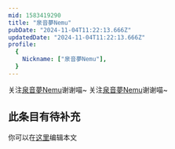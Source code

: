 ```yaml
---
mid: 1583419290
title: "泉音夢Nemu"
pubDate: "2024-11-04T11:22:13.666Z"
updatedDate: "2024-11-04T11:22:13.666Z"
profile:
  {
    Nickname: ["泉音夢Nemu"],
  }
---
```


关注[泉音夢Nemu](https://space.bilibili.com/1583419290)谢谢喵~ 关注[泉音夢Nemu](https://space.bilibili.com/1583419290)谢谢喵~

## 此条目有待补充
你可以在[这里](https://github.com/Yuhanawa/VTuber.ICU/edit/master/src/content/v/泉音夢Nemu/index.md)编辑本文
